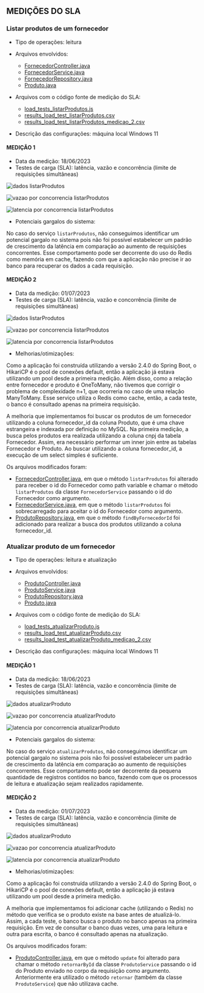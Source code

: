 
## MEDIÇÕES DO SLA

### Listar produtos de um fornecedor
- Tipo de operações: leitura
- Arquivos envolvidos:
    - [FornecedorController.java](../src/main/java/bsi/pcs/organo/controller/FornecedorController.java)
    - [FornecedorService.java](../src/main/java/bsi/pcs/organo/service/FornecedorService.java)
    - [FornecedorRepository.java](../src/main/java/bsi/pcs/organo/repository/FornecedorRepository.java)
    - [Produto.java](../src/main/java/bsi/pcs/organo/model/Produto.java)

- Arquivos com o código fonte de medição do SLA:
    - [load_tests_listarProdutos.js](load_tests_listarProdutos.js)
    - [results_load_test_listarProdutos.csv](results_load_test_listarProdutos.csv)
    - [results_load_test_listarProdutos_medicao_2.csv](results_load_test_listarProdutos_medicao_2.csv)
- Descrição das configurações: máquina local Windows 11

#### MEDIÇÃO 1
- Data da medição: 18/06/2023
- Testes de carga (SLA): latência, vazão e concorrência (limite de requisições simultâneas)

![dados listarProdutos](https://github.com/pcs-sgbd-organo/organo-api/blob/master/k6/dados_medicao_listarProdutos.png)

![vazao por concorrencia listarProdutos](https://github.com/pcs-sgbd-organo/organo-api/blob/master/k6/vazao_por_concorrencia_listarProdutos.png)

![latencia por concorrencia listarProdutos](https://github.com/pcs-sgbd-organo/organo-api/blob/master/k6/latencia_por_concorrencia_listarProdutos.png)

- Potenciais gargalos do sistema:

No caso do serviço `listarProdutos`, não conseguimos identificar um potencial gargalo no sistema pois não foi possível estabelecer um padrão de crescimento da latência em comparação ao aumento de requisições concorrentes. Esse comportamento pode ser decorrente do uso do Redis como memória em cache, fazendo com que a aplicação não precise ir ao banco para recuperar os dados a cada requisição.

#### MEDIÇÃO 2
- Data da medição: 01/07/2023
- Testes de carga (SLA): latência, vazão e concorrência (limite de requisições simultâneas)

![dados listarProdutos](https://github.com/pcs-sgbd-organo/organo-api/blob/master/k6/dados_medicao_2_listarProdutos.png)

![vazao por concorrencia listarProdutos](https://github.com/pcs-sgbd-organo/organo-api/blob/master/k6/vazao_por_concorrencia_listarProdutos_medicao_2.png)

![latencia por concorrencia listarProdutos](https://github.com/pcs-sgbd-organo/organo-api/blob/master/k6/latencia_por_concorrencia_listarProdutos_medicao_2.png)

- Melhorias/otimizações:

Como a aplicação foi construída utilizando a versão 2.4.0 do Spring Boot, o HikariCP é o pool de conexões default, então a aplicação já estava utilizando um pool desde a primeira medição. Além disso, como a relação entre fornecedor e produto é OneToMany, não tivemos que corrigir o problema de complexidade n+1, que ocorreria no caso de uma relação ManyToMany. Esse serviço utiliza o Redis como cache, então, a cada teste, o banco é consultado apenas na primeira requisição. 

A melhoria que implementamos foi buscar os produtos de um fornecedor utilizando a coluna fornecedor_id da coluna Produto, que é uma chave estrangeira e indexada por definição no MySQL. Na primeira medição,
a busca pelos produtos era realizada utilizando a coluna cnpj da tabela Fornecedor. Assim, era necessário performar um inner join entre as tabelas Fornecedor e Produto. Ao buscar utilizando a coluna fornecedor_id, a execução de um select simples é suficiente.

Os arquivos modificados foram:
- [FornecedorController.java](../src/main/java/bsi/pcs/organo/controller/FornecedorController.java), em que o método `listarProdutos` foi alterado para receber o id do Fornecedor como path variable e chamar o método `listarProdutos` da classe `FornecedorService` passando o id do Fornecedor como argumento. 
- [FornecedorService.java](../src/main/java/bsi/pcs/organo/service/FornecedorService.java), em que o método `listarProdutos` foi sobrecarregado para aceitar o id do Fornecedor como argumento.
- [ProdutoRepository.java](../src/main/java/bsi/pcs/organo/repository/FornecedorRepository.java), em que o método `findByFornecedorId` foi adicionado para realizar a busca dos produtos utilizando a coluna fornecedor_id.

### Atualizar produto de um fornecedor
- Tipo de operações: leitura e atualização
- Arquivos envolvidos:
    - [ProdutoController.java](../src/main/java/bsi/pcs/organo/controller/ProdutoController.java)
    - [ProdutoService.java](../src/main/java/bsi/pcs/organo/service/ProdutoService.java)
    - [ProdutoRepository.java](../src/main/java/bsi/pcs/organo/repository/ProdutoRepository.java)
    - [Produto.java](../src/main/java/bsi/pcs/organo/model/Produto.java)

- Arquivos com o código fonte de medição do SLA:
    - [load_tests_atualizarProduto.js](load_tests_atualizarProduto.js)
    - [results_load_test_atualizarProduto.csv](results_load_test_atualizarProduto.csv)
    - [results_load_test_atualizarProduto_medicao_2.csv](results_load_test_atualizarProduto_medicao_2.csv)
- Descrição das configurações: máquina local Windows 11

#### MEDIÇÃO 1
- Data da medição: 18/06/2023
- Testes de carga (SLA): latência, vazão e concorrência (limite de requisições simultâneas)

![dados atualizarProduto](https://github.com/pcs-sgbd-organo/organo-api/blob/master/k6/dados_medicao_atualizarProduto.png)

![vazao por concorrencia atualizarProduto](https://github.com/pcs-sgbd-organo/organo-api/blob/master/k6/vazao_por_concorrencia_atualizarProduto.png)

![latencia por concorrencia atualizarProduto](https://github.com/pcs-sgbd-organo/organo-api/blob/master/k6/latencia_por_concorrencia_atualizarProduto.png)

- Potenciais gargalos do sistema:

No caso do serviço `atualizarProdutos`, não conseguimos identificar um potencial gargalo no sistema pois não foi possível estabelecer um padrão de crescimento da latência em comparação ao aumento de requisições concorrentes. Esse comportamento pode ser decorrente da pequena quantidade de registros contidos no banco, fazendo com que os processos de leitura e atualização sejam realizados rapidamente.

#### MEDIÇÃO 2
- Data da medição: 01/07/2023
- Testes de carga (SLA): latência, vazão e concorrência (limite de requisições simultâneas)

![dados atualizarProduto](https://github.com/pcs-sgbd-organo/organo-api/blob/master/k6/dados_medicao_2_atualizarProduto.png)

![vazao por concorrencia atualizarProduto](https://github.com/pcs-sgbd-organo/organo-api/blob/master/k6/vazao_por_concorrencia_atualizarProduto_medicao_2.png)

![latencia por concorrencia atualizarProduto](https://github.com/pcs-sgbd-organo/organo-api/blob/master/k6/latencia_por_concorrencia_atualizarProduto_medicao_2.png)

- Melhorias/otimizações:

Como a aplicação foi construída utilizando a versão 2.4.0 do Spring Boot, o HikariCP é o pool de conexões default, então a aplicação já estava utilizando um pool desde a primeira medição.

A melhoria que implementamos foi adicionar cache (utilizando o Redis) no método que verifica se o produto existe na base antes de atualizá-lo. Assim, a cada teste, o banco busca o produto no banco apenas na primeira requisição. Em vez de consultar o banco duas vezes, uma para leitura e outra para escrita, o banco é consultado apenas na atualização.

Os arquivos modificados foram:
- [ProdutoController.java](../src/main/java/bsi/pcs/organo/controller/FornecedorController.java), em que o método `update` foi alterado para chamar o método `retornarById` da classe `ProdutoService` passando o id do Produto enviado no corpo da requisição como argumento. Anteriormente era utilizado o método `retornar` (também da classe `ProdutoService`) que não utilizava cache.
